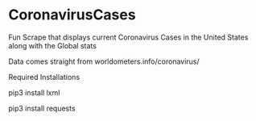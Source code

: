 # CoronavirusCases

Fun Scrape that displays current Coronavirus Cases in the United States along with the Global stats

Data comes straight from worldometers.info/coronavirus/





Required Installations

pip3 install lxml

pip3 install requests
  
  
